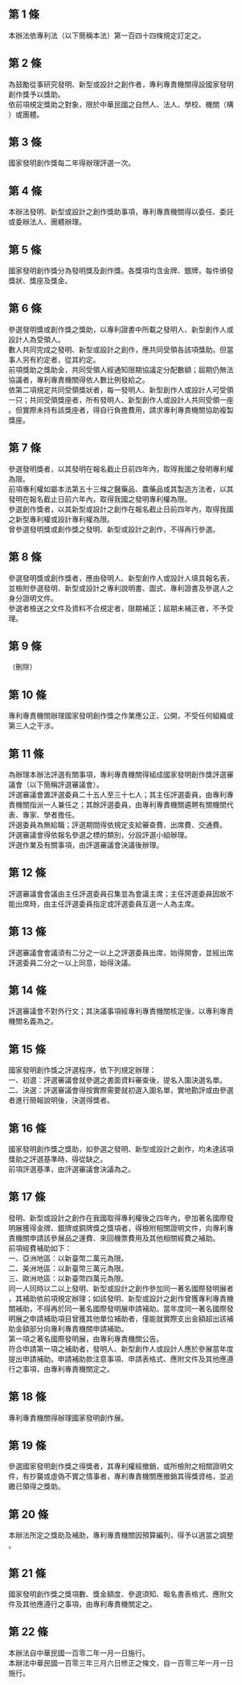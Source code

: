 第 1 條
-------
本辦法依專利法（以下簡稱本法）第一百四十四條規定訂定之。

第 2 條
-------
為鼓勵從事研究發明、新型或設計之創作者，專利專責機關得設國家發明  
創作獎予以獎助。  
依前項規定獎助之對象，限於中華民國之自然人、法人、學校、機關（構  
）或團體。

第 3 條
-------
國家發明創作獎每二年得辦理評選一次。

第 4 條
-------
本辦法發明、新型或設計之創作獎助事項，專利專責機關得以委任、委託  
或委辦法人、團體辦理。

第 5 條
-------
國家發明創作獎分為發明獎及創作獎。各獎項均含金牌、銀牌，每件頒發  
獎狀、獎座及獎金。

第 6 條
-------
參選發明獎或創作獎之獎助，以專利證書中所載之發明人、新型創作人或  
設計人為受領人。  
數人共同完成之發明、新型或設計之創作，應共同受領各該項獎助。但當  
事人另有約定者，從其約定。  
前項獎助之獎助金，共同受領人經通知限期協議定分配數額；屆期仍無法  
協議者，專利專責機關得依人數比例發給之。  
依第二項規定共同受領獎狀者，每一發明人、新型創作人或設計人可受領  
一只；共同受領獎座者，所有發明人、新型創作人或設計人共同受領一座  
。但實際未持有該獎座者，得自行負擔費用，請求專利專責機關協助複製  
獎座。

第 7 條
-------
參選發明獎者，以其發明在報名截止日前四年內，取得我國之發明專利權  
為限。  
前項專利權如屬本法第五十三條之醫藥品、農藥品或其製造方法者，以其  
發明在報名截止日前六年內，取得我國之發明專利權為限。  
參選創作獎者，以其新型或設計之創作在報名截止日前四年內，取得我國  
之新型專利權或設計專利權為限。  
曾參選發明獎或創作獎之發明、新型或設計之創作，不得再行參選。

第 8 條
-------
參選發明獎或創作獎者，應由發明人、新型創作人或設計人填具報名表，  
並檢附參選發明、新型或設計之專利說明書、圖式、專利證書及參選人之  
身分證明文件。  
參選者檢送之文件及資料不合規定者，限期補正；屆期未補正者，不予受  
理。

第 9 條
-------
（刪除）

第 10 條
--------
專利專責機關辦理國家發明創作獎之作業應公正、公開，不受任何組織或  
第三人之干涉。

第 11 條
--------
為辦理本辦法評選有關事項，專利專責機關得組成國家發明創作獎評選審  
議會（以下簡稱評選審議會）。  
評選審議會置評選委員二十五人至三十七人；其主任評選委員，由專利專  
責機關指派一人兼任之；其餘評選委員，由專利專責機關遴聘有關機關代  
表、專家、學者擔任。  
評選委員為無給職；評選期間得依規定支給審查費、出席費、交通費。  
評選審議會得依報名參選之標的類別，分設評選小組辦理。  
評選作業及有關事項，由評選審議會決議後辦理。

第 12 條
--------
評選審議會會議由主任評選委員召集並為會議主席；主任評選委員因故不  
能出席時，由主任評選委員指定或評選委員互選一人為主席。

第 13 條
--------
評選審議會會議須有二分之一以上之評選委員出席，始得開會，並經出席  
評選委員二分之一以上同意，始得決議。

第 14 條
--------
評選審議會不對外行文；其決議事項經專利專責機關核定後，以專利專責  
機關名義為之。

第 15 條
--------
國家發明創作獎之評選程序，依下列規定辦理：  
一、初選：評選審議會就參選之書面資料審查後，提名入圍決選名單。  
二、決選：評選審議會得按實際需要就初選入圍名單，實地勘評或由參選  
    者進行簡報說明後，決選得獎者。

第 16 條
--------
國家發明創作獎之獎助，如參選之發明、新型或設計之創作，均未達該項  
獎助之評選基準時，得從缺之。  
前項評選基準，由評選審議會決議為之。

第 17 條
--------
發明、新型或設計之創作在我國取得專利權後之四年內，參加著名國際發  
明展獲得金牌、銀牌或銅牌獎之獎項者，得檢附相關證明文件，向專利專  
責機關申請該參展品之運費、來回機票費用及其他相關經費之補助。  
前項經費補助如下：  
一、亞洲地區：以新臺幣二萬元為限。  
二、美洲地區：以新臺幣三萬元為限。  
三、歐洲地區：以新臺幣四萬元為限。  
同一人同時以二以上發明、新型或設計之創作參加同一著名國際發明展者  
，其補助依前項規定辦理；如該發明、新型或設計之創作曾獲專利專責機  
關補助，不得再於同一著名國際發明展申請補助。當年度同一著名國際發  
明展之申請補助項目曾獲其他單位補助者，僅能就實際支出金額超出該補  
助金額部分向專利專責機關申請補助。  
第一項之著名國際發明展，由專利專責機關公告。  
符合申請第一項之補助者，發明人、新型創作人或設計人應於參展當年度  
提出申請補助。申請補助款注意事項、申請表格式、應附文件及其他應遵  
行之事項，由專利專責機關定之。

第 18 條
--------
專利專責機關得辦理國家發明創作展。

第 19 條
--------
參選國家發明創作獎之得獎者，其專利權經撤銷，或所檢附之相關證明文  
件，有抄襲或虛偽不實之情事者，專利專責機關應撤銷其得獎資格，並追  
繳已領得之獎助。

第 20 條
--------
本辦法所定之獎助及補助，專利專責機關因預算編列，得予以適當之調整  
。

第 21 條
--------
國家發明創作獎之獎項數、獎金額度、參選須知、報名書表格式、應附文  
件及其他應遵行之事項，由專利專責機關定之。

第 22 條
--------
本辦法自中華民國一百零二年一月一日施行。  
本辦法中華民國一百零三年三月六日修正之條文，自一百零三年一月一日  
施行。

